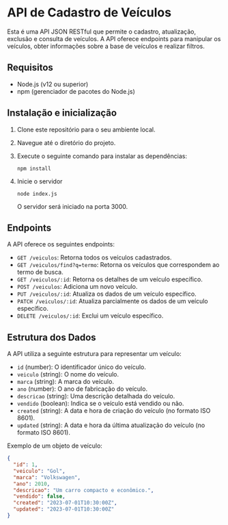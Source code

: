 # API de Cadastro de Veículos

Esta é uma API JSON RESTful que permite o cadastro, atualização, exclusão e consulta de veículos. A API oferece endpoints para manipular os veículos, obter informações sobre a base de veículos e realizar filtros.

## Requisitos

- Node.js (v12 ou superior)
- npm (gerenciador de pacotes do Node.js)

## Instalação e inicialização

1. Clone este repositório para o seu ambiente local.
2. Navegue até o diretório do projeto.
3. Execute o seguinte comando para instalar as dependências:

	```
	npm install
	```
4. Inicie o servidor
	```
	node index.js
	```

	O servidor será iniciado na porta 3000.

## Endpoints

A API oferece os seguintes endpoints:

- `GET /veiculos`: Retorna todos os veículos cadastrados.
- `GET /veiculos/find?q=termo`: Retorna os veículos que correspondem ao termo de busca.
- `GET /veiculos/:id`: Retorna os detalhes de um veículo específico.
- `POST /veiculos`: Adiciona um novo veículo.
- `PUT /veiculos/:id`: Atualiza os dados de um veículo específico.
- `PATCH /veiculos/:id`: Atualiza parcialmente os dados de um veículo específico.
- `DELETE /veiculos/:id`: Exclui um veículo específico.

## Estrutura dos Dados

A API utiliza a seguinte estrutura para representar um veículo:

- `id` (number): O identificador único do veículo.
- `veiculo` (string): O nome do veículo.
- `marca` (string): A marca do veículo.
- `ano` (number): O ano de fabricação do veículo.
- `descricao` (string): Uma descrição detalhada do veículo.
- `vendido` (boolean): Indica se o veículo está vendido ou não.
- `created` (string): A data e hora de criação do veículo (no formato ISO 8601).
- `updated` (string): A data e hora da última atualização do veículo (no formato ISO 8601).

Exemplo de um objeto de veículo:

```json
{
  "id": 1,
  "veiculo": "Gol",
  "marca": "Volkswagen",
  "ano": 2010,
  "descricao": "Um carro compacto e econômico.",
  "vendido": false,
  "created": "2023-07-01T10:30:00Z",
  "updated": "2023-07-01T10:30:00Z"
}
